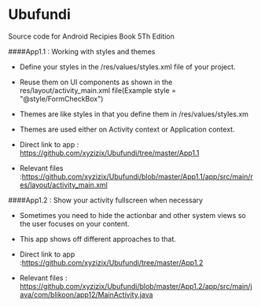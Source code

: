 # Ubufundi
Source code for Android Recipies Book 5Th Edition

####App1.1 : Working with styles and themes

* Define your styles in the /res/values/styles.xml file of your project.
* Reuse them on UI components as shown in the res/layout/activity_main.xml file(Example style = "@style/FormCheckBox")
* Themes are like styles in that you define them in /res/values/styles.xm 
* Themes are used either on Activity context or Application context.

* Direct link to app : https://github.com/xyzizix/Ubufundi/tree/master/App1.1
* Relevant files :https://github.com/xyzizix/Ubufundi/blob/master/App1.1/app/src/main/res/layout/activity_main.xml
				

####App1.2 : Show your activity fullscreen when necessary

* Sometimes you need to hide the actionbar and other system views so the user focuses on your content.
* This app shows off different approaches to that.

* Direct link to app :https://github.com/xyzizix/Ubufundi/tree/master/App1.2
* Relevant files : https://github.com/xyzizix/Ubufundi/blob/master/App1.2/app/src/main/java/com/blikoon/app12/MainActivity.java
